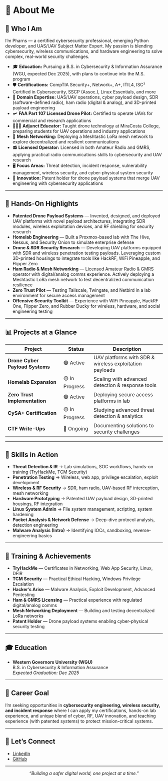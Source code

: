 # 👋 **About Me**

## 🔐 **Who I Am**

I’m Pharns — a certified cybersecurity professional, emerging Python developer, and UAS/UAV Subject Matter Expert. My passion is blending cybersecurity, wireless communications, and hardware engineering to solve complex, real-world security challenges.

- 🎓 **Education:** Pursuing a B.S. in Cybersecurity & Information Assurance (WGU, expected Dec 2025), with plans to continue into the M.S. program  
- 🛡 **Certifications:** CompTIA Security+, Network+, A+, ITIL4, ISC² Certified in Cybersecurity, SSCP (Assoc.), Linux Essentials, and more  
- 🚁 **Domain Expertise:** UAS/UAV operations, cyber payload design, SDR (software-defined radio), ham radio (digital & analog), and 3D-printed payload engineering  
- 🛩️ **FAA Part 107 Licensed Drone Pilot:** Certified to operate UAVs for commercial and research applications  
- 👨🏽‍🏫 **Adjunct Educator:** Taught drone technology at MiraCosta College, preparing students for UAV operations and industry applications  
- 📡 **Mesh Networking:** Deploying a Meshtastic LoRa mesh network to explore decentralized and resilient communications  
- 📻 **Licensed Operator:** Licensed in both Amateur Radio and GMRS, applying practical radio communications skills to cybersecurity and UAV research  
- 🖥 **Focus Areas:** Threat detection, incident response, vulnerability management, wireless security, and cyber-physical system security  
- 📝 **Innovation:** Patent holder for drone payload systems that merge UAV engineering with cybersecurity applications  

---

## 🚀 **Hands-On Highlights**

- **Patented Drone Payload Systems** — Invented, designed, and deployed UAV platforms with novel payload architectures, integrating SDR modules, wireless exploitation devices, and RF shielding for security research  
- **Homelab Engineering** — Built a Proxmox-based lab with The Hive, Nessus, and Security Onion to simulate enterprise defense  
- **Drone & SDR Security Research** — Developing UAV platforms equipped with SDR and wireless penetration testing payloads. Leveraging custom 3D-printed housings to integrate tools like HackRF, WiFi Pineapple, and Flipper Zero  
- **Ham Radio & Mesh Networking** — Licensed Amateur Radio & GMRS operator with digital/analog comms experience. Actively deploying a Meshtastic LoRa mesh network to test decentralized communication resilience  
- **Zero Trust Pilot** — Testing Tailscale, Twingate, and Netbird in a lab environment for secure access management  
- **Offensive Security Toolkit** — Experience with WiFi Pineapple, HackRF One, Flipper Zero, and Rubber Ducky for wireless, hardware, and social engineering testing  

---

## 📊 **Projects at a Glance**

| **Project**                      | **Status**    | **Description**                                       |
| -------------------------------- | ------------- | ----------------------------------------------------- |
| **Drone Cyber Payload Systems**  | 🟢 Active      | UAV platforms with SDR & wireless exploitation payloads |
| **Homelab Expansion**            | 🟡 In Progress | Scaling with advanced detection & response tools      |
| **Zero Trust Implementation**    | 🟢 Active      | Deploying secure access platforms in lab              |
| **CySA+ Certification**          | 🟡 In Progress | Studying advanced threat detection & analytics        |
| **CTF Write-Ups**                | 🔵 Ongoing     | Documenting solutions to security challenges          |

---

## 🧰 **Skills in Action**

- **Threat Detection & IR** → Lab simulations, SOC workflows, hands-on training (TryHackMe, TCM Security)  
- **Penetration Testing** → Wireless, web app, privilege escalation, exploit development  
- **Wireless & RF Security** → SDR, ham radio, UAV-based RF interception, mesh networking  
- **Hardware Prototyping** → Patented UAV payload design, 3D-printed housings, RF integration  
- **Linux System Admin** → File system management, scripting, system hardening  
- **Packet Analysis & Network Defense** → Deep-dive protocol analysis, detection engineering  
- **Malware Analysis (Intro)** → Identifying IOCs, sandboxing, reverse-engineering basics  

---

## 🌟 **Training & Achievements**

- **TryHackMe** — Certificates in Networking, Web App Security, Linux, DFIR  
- **TCM Security** — Practical Ethical Hacking, Windows Privilege Escalation  
- **Hacker’s Arise** — Malware Analysis, Exploit Development, Advanced Pentesting  
- **Ham & GMRS Licensing** — Practical experience with regulated digital/analog comms  
- **Mesh Networking Deployment** — Building and testing decentralized LoRa networks  
- **Patent Holder** — Drone payload systems enabling cyber-physical security testing  

---

## 🎓 **Education**

- **Western Governors University (WGU)**  
  B.S. in Cybersecurity & Information Assurance  
  *Expected Graduation: Dec 2025*  

---

## 🎯 **Career Goal**

I’m seeking opportunities in **cybersecurity engineering, wireless security, and incident response** where I can apply my certifications, hands-on lab experience, and unique blend of cyber, RF, UAV innovation, and teaching experience (with patented systems) to protect mission-critical systems.  

---

## 🤝 **Let’s Connect**

- [LinkedIn](https://linkedin.com/in/pharns)  
- [GitHub](https://github.com/pharns)  

---

<p align="center"><i>“Building a safer digital world, one project at a time.”</i></p>
